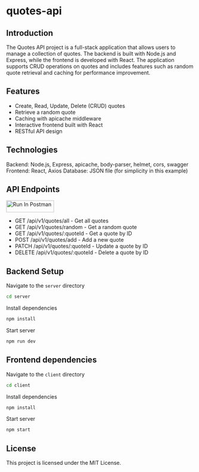 # quotes-api

## Introduction
The Quotes API project is a full-stack application that allows users to manage a collection of quotes.
The backend is built with Node.js and Express, while the frontend is developed with React.
The application supports CRUD operations on quotes and includes features such as random quote retrieval and caching for performance improvement.

## Features
- Create, Read, Update, Delete (CRUD) quotes
- Retrieve a random quote
- Caching with apicache middleware
- Interactive frontend built with React
- RESTful API design

## Technologies
Backend: Node.js, Express, apicache, body-parser, helmet, cors, swagger
Frontend: React, Axios
Database: JSON file (for simplicity in this example)

## API Endpoints

[<img src="https://run.pstmn.io/button.svg" alt="Run In Postman" style="width: 128px; height: 32px;">](https://app.getpostman.com/run-collection/29662243-1be8e0a7-fdfc-493d-9734-4758b571d2b7?action=collection%2Ffork&source=rip_markdown&collection-url=entityId%3D29662243-1be8e0a7-fdfc-493d-9734-4758b571d2b7%26entityType%3Dcollection%26workspaceId%3D21b95ea0-6a24-48f6-b56f-b01a973c8cfc)

- GET /api/v1/quotes/all - Get all quotes
- GET /api/v1/quotes/random - Get a random quote
- GET /api/v1/quotes/:quoteId - Get a quote by ID
- POST /api/v1/quotes/add - Add a new quote
- PATCH /api/v1/quotes/:quoteId - Update a quote by ID
- DELETE /api/v1/quotes/:quoteId - Delete a quote by ID

## Backend Setup

Navigate to the `server` directory

```bash
cd server
```

Install dependencies

```bash
npm install
```

Start server

```bash
npm run dev
```

## Frontend dependencies

Navigate to the `client` directory

```bash
cd client
```

Install dependencies

```bash
npm install
```

Start server

```bash
npm start
```

## License

This project is licensed under the MIT License.
